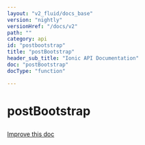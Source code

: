```yaml
---
layout: "v2_fluid/docs_base"
version: "nightly"
versionHref: "/docs/v2"
path: ""
category: api
id: "postbootstrap"
title: "postBootstrap"
header_sub_title: "Ionic API Documentation"
doc: "postBootstrap"
docType: "function"

---
```










<h1 class="api-title">
<a class="anchor" name="post-bootstrap" href="#post-bootstrap"></a>

postBootstrap






</h1>

<a class="improve-v2-docs" href="http://github.com/driftyco/ionic/edit/2.0//src/config/bootstrap.ts#L64">
Improve this doc
</a>







<!-- @usage tag -->


<!-- @property tags -->



<!-- instance methods on the class --><!-- related link --><!-- end content block -->


<!-- end body block -->

